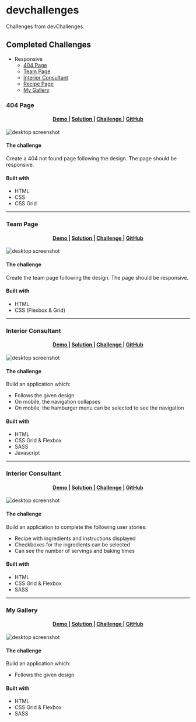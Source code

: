 # devchallenges

Challenges from devChallenges.

## Completed Challenges

- Responsive
  - [404 Page](#404-page)
  - [Team Page](#team-page)
  - [Interior Consultant](#interior-consultant)
  - [Recipe Page](#recipe-page)
  - [My Gallery](#my-gallery)

### 404 Page

<div align="center">
  <h4>
    <a href="https://jmixson-404-page.netlify.app/">
      Demo
    </a>
    <span> | </span>
    <a href="https://devchallenges.io/solutions/oA11T1ty9lJjSDlblQta">
      Solution
    </a>
    <span> | </span>
    <a href="https://devchallenges.io/challenges/wBunSb7FPrIepJZAg0sY">
      Challenge
    </a>
    <span> | </span>
    <a href="https://github.com/JMixson/devchallenges/tree/main/responsive/404-not-found">
      GitHub
    </a>
  </h4>
</div>

![desktop screenshot](404-desktop.png)

#### The challenge

Create a 404 not found page following the design. The page should be responsive.

#### Built with

- HTML
- CSS
- CSS Grid

---

### Team Page

<div align="center">
  <h4>
    <a href="https://jmixson-my-team-page.netlify.app/">
      Demo
    </a>
    <span> | </span>
    <a href="https://devchallenges.io/solutions/FcOwVWYMsM6lSYpF5Ih1">
      Solution
    </a>
    <span> | </span>
    <a href="https://devchallenges.io/challenges/hhmesazsqgKXrTkYkt0U">
      Challenge
    </a>
    <span> | </span>
    <a href="https://github.com/JMixson/devchallenges/blob/main/responsive/my-team-page/README.md">
      GitHub
    </a>
  </h4>
</div>

![desktop screenshot](team-desktop.png)

#### The challenge

Create the team page following the design. The page should be responsive.

#### Built with

- HTML
- CSS (Flexbox & Grid)

---

### Interior Consultant

<div align="center">
  <h4>
    <a href="https://jmixson-interior-consultant.netlify.app/">
      Demo
    </a>
    <span> | </span>
    <a href="https://devchallenges.io/solutions/7gDdig5zWG4bXHHdaVUl">
      Solution
    </a>
    <span> | </span>
    <a href="https://devchallenges.io/challenges/Jymh2b2FyebRTUljkNcb">
      Challenge
    </a>
    <span> | </span>
    <a href="https://github.com/JMixson/devchallenges/tree/main/responsive/interior-consultant">
      GitHub
    </a>
  </h4>
</div>

![desktop screenshot](interior-desktop.png)

#### The challenge

Build an application which:

- Follows the given design
- On mobile, the navigation collapses
- On mobile, the hamburger menu can be selected to see the navigation

#### Built with

- HTML
- CSS Grid & Flexbox
- SASS
- Javascript

---

### Interior Consultant

<div align="center">
  <h4>
    <a href="https://jmixson-recipe-page.netlify.app/">
      Demo
    </a>
    <span> | </span>
    <a href="https://devchallenges.io/solutions/gfn5BDuxdbDnLd319Y8c">
      Solution
    </a>
    <span> | </span>
    <a href="https://devchallenges.io/challenges/OEKdUZ6xs0h99C38XVht">
      Challenge
    </a>
    <span> | </span>
    <a href="https://github.com/JMixson/devchallenges/tree/main/responsive/recipe-page">
      GitHub
    </a>
  </h4>
</div>

![desktop screenshot](recipe-desktop.png)

#### The challenge

Build an application to complete the following user stories:

- Recipe with ingredients and instructions displayed
- Checkboxes for the ingredients can be selected
- Can see the number of servings and baking times

#### Built with

- HTML
- CSS Grid & Flexbox
- SASS

---

### My Gallery

<div align="center">
  <h4>
    <a href="https://jmixson-my-gallery.netlify.app/">
      Demo
    </a>
    <span> | </span>
    <a href="https://devchallenges.io/solutions/iBNgFpeX9vVMngSarifU">
      Solution
    </a>
    <span> | </span>
    <a href="https://devchallenges.io/challenges/gcbWLxG6wdennelX7b8I">
      Challenge
    </a>
    <span> | </span>
    <a href="https://github.com/JMixson/devchallenges/tree/main/responsive/my-gallery">
      GitHub
    </a>
  </h4>
</div>

![desktop screenshot](gallery-desktop.png)

#### The challenge

Build an application which:

- Follows the given design

#### Built with

- HTML
- CSS Grid & Flexbox
- SASS
